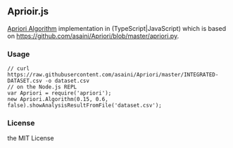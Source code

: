 ## Aprioir.js

[Apriori Algorithm](http://en.wikipedia.org/wiki/Apriori_algorithm) implementation in (TypeScript|JavaScript) which is based on https://github.com/asaini/Apriori/blob/master/apriori.py.

### Usage

    // curl https://raw.githubusercontent.com/asaini/Apriori/master/INTEGRATED-DATASET.csv -o dataset.csv
    // on the Node.js REPL
    var Apriori = require('apriori');
    new Apriori.Algorithm(0.15, 0.6, false).showAnalysisResultFromFile('dataset.csv');

### License

the MIT License


